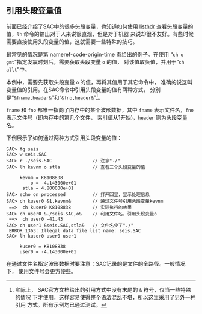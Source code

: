 ## 引用头段变量值

前面已经介绍了SAC中的很多头段变量，也知道如何使用
[listhdr](/commands/listhdr.md) 查看头段变量的值，`lh`
命令的输出对于人来说很直观，但是对于机器
来说却很不友好。有些时候需要直接使用头段变量的值，这就需要一些特殊的技巧。

最常见的情况是第 nameref-code-origin-time 页给出的例子。在使用
“`ch o gmt`”指定发震时刻后，需要获取头段变量 `o` 的值，
对该值取负值，并用于“`ch allt`”中。

本例中，需要先获取头段变量 `o` 的值，再将其值用于其它命令中，
准确的说这叫变量值的引用。在SAC命令中引用头段变量的值有两种方式，
分别是“`&fname,header&`”和“`&fno,header&`”[^1]。

`fname` 和 `fno` 都唯一指向了内存中的某个波形数据，其中 `fname`
表示文件名，`fno` 表示文件号（即内存中的第几个文件，
索引值从1开始)，`header` 则为头段变量名。

下例展示了如何通过两种方式引用头段变量的值：

``` {.bash}
SAC> fg seis
SAC> w seis.SAC
SAC> r ./seis.SAC               // 注意"./"
SAC> lh kevnm o stla            // 查看三个头段变量的值

     kevnm = K8108838
         o = -4.143000e+01
      stla = 4.800000e+01
SAC> echo on processed          // 打开回显，显示处理信息
SAC> ch kuser0 &1,kevnm&        // 通过文件号引用头段变量kevnm
 ==>  ch kuser0 K8108838        // 实际执行的效果
SAC> ch user0 &./seis.SAC,o&    // 利用文件名，引用头段变量o
 ==>  ch user0 -41.43
SAC> ch user1 &seis.SAC,stla&   // 文件名少了"./"
 ERROR 1363: Illegal data file list name: seis.SAC
SAC> lh kuser0 user0 user1

     kuser0 = K8108838
     user0 = -4.143000e+01
```

在通过文件名指定波形数据时要注意：SAC记录的是文件的全路径。一般情况下，
使用文件号会更方便些。

[^1]: 实际上， SAC官方文档给出的引用方式中没有末尾的 `&`
    符号，仅当一些特殊的情况
    下才使用，这样容易使得整个语法混乱不堪，所以这里采用了另外一种引用
    方式。所有示例均已通过测试。
